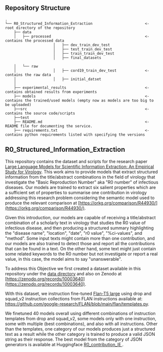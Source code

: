 

## Repository Structure


```commandline
.
└── R0_Structured_Information_Extraction                        <- root directory of the repository
    ├── data
    │   ├── processed                                           <- contains the processed data
                      │   ├── dev_train_dev_test 
                      │   ├── test_train_dev_test
                      │   ├── train_train_dev_test
                      │   ├── final_datasets
                                                   
    │   └── raw  
    │                 │   ├── cord19_train_dev_test             <- contains the raw data
    │                 │   ├── initial_datset                   
    │
    ├── experimental_results                                    <- contains obtained results from experiments
    ├── models                                                  <- contains the trained/used models (empty now as models are too big to be uploaded)
    ├──src                                                      <- contains the source code/scripts
    ├──test
    ├── README.md                                               <- README file for documenting the service.
    ├── requirements.txt                                        <- contains python requirements listed with specifying the versions
```

## R0_Structured_Information_Extraction
This repository contains the dataset and scripts for the research paper [Large Language Models for Scientific Information Extraction: An Empirical Study for Virology](https://arxiv.org/abs/2401.10040).
This work aims to provide models that extract structured information from the title/abstract combinations in the field of virology that investigate the "Basic Reproduction Number" aka "R0 number" of infectious diseases. Our models are trained to extract six salient properties which are a sufficient set of properties to summarise one contribution in virology addressing this research problem considering the semantic model used to produce the relevant comparison at [https://orkg.org/comparison/R44930/](https://orkg.org/comparison/R44930/).

Given this introduction, our models are capable of receiving a title/abstract combination of a scholarly text in virology that studies the R0 value of infectious disease, and then producing a structured summary highlighting the "disease name", "location", "date", "r0 value", "%ci-values", and "method". Some input texts might contain more than one contribution, and our models are also trained to detect those and report all the contributions that can be found in a text. On the other hand, some text might just contain some related keywords to the R0 number but not investigate or report a real value, in this case, the model aims to say "unanswerable".


To address this Objective we first created a dataset available in this repository under the [data directory](/data) and also on Zenodo at [https://zenodo.org/records/10003640](https://zenodo.org/records/10003640).

With this dataset, we instruction fine-tuned [Flan-T5 large](https://huggingface.co/google/flan-t5-large) using drop and squad_v2 instruction collections from FLAN instructions available at: https://github.com/google-research/FLAN/blob/main/flan/templates.py.

We finetuned 40 models overall using different combinations of instruction templates from drop and squad_v2, some models only with one instruction, some with multiple (best combinations), and also with all instructions. Other than the templates, one category of our models produces just a structured text as a result while the other category is trained to produce a valid JSON string as their response. The best model from the category of JSON generators is available at Huggingface  [R0_contribution_IE ](https://huggingface.co/orkg/R0_contribution_IE).

